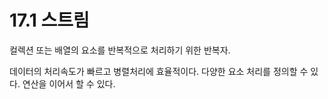 # 17.1 스트림
컬렉션 또는 배열의 요소를 반복적으로 처리하기 위한 반복자.

데이터의 처리속도가 빠르고 병렬처리에 효율적이다.
다양한 요소 처리를 정의할 수 있다. 연산을 이어서 할 수 있다.